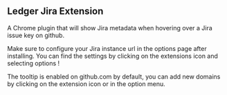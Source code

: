 ## Ledger Jira Extension

A Chrome plugin that will show Jira metadata when hovering over a Jira issue key on github.

Make sure to configure your Jira instance url in the options page after installing.
You can find the settings by clicking on the extensions icon and selecting options !

The tooltip is enabled on github.com by default,
you can add new domains by clicking on the extension icon or in the option menu.
